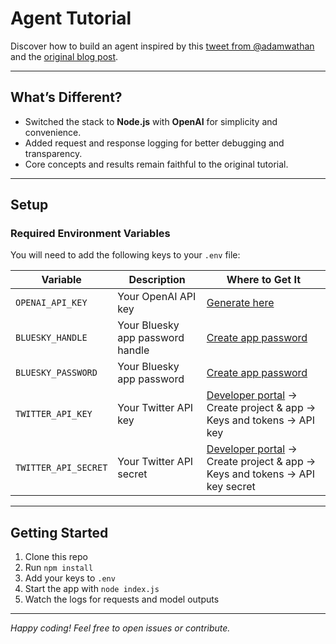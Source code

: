 # Agent Tutorial

Discover how to build an agent inspired by this [tweet from @adamwathan](https://x.com/adamwathan/status/1929601562772398109) and the [original blog post](https://ampcode.com/how-to-build-an-agent).

---

## What’s Different?

- Switched the stack to **Node.js** with **OpenAI** for simplicity and convenience.
- Added request and response logging for better debugging and transparency.
- Core concepts and results remain faithful to the original tutorial.

---

## Setup

### Required Environment Variables

You will need to add the following keys to your `.env` file:

| Variable             | Description                      | Where to Get It                                                                                       |
| -------------------- | -------------------------------- | ----------------------------------------------------------------------------------------------------- |
| `OPENAI_API_KEY`     | Your OpenAI API key              | [Generate here](https://platform.openai.com/settings/organization/api-keys)                           |
| `BLUESKY_HANDLE`     | Your Bluesky app password handle | [Create app password](https://bsky.app/settings/app-passwords)                                        |
| `BLUESKY_PASSWORD`   | Your Bluesky app password        | [Create app password](https://bsky.app/settings/app-passwords)                                        |
| `TWITTER_API_KEY`    | Your Twitter API key             | [Developer portal](https://developer.x.com) → Create project & app → Keys and tokens → API key        |
| `TWITTER_API_SECRET` | Your Twitter API secret          | [Developer portal](https://developer.x.com) → Create project & app → Keys and tokens → API key secret |

---

## Getting Started

1. Clone this repo
2. Run `npm install`
3. Add your keys to `.env`
4. Start the app with `node index.js`
5. Watch the logs for requests and model outputs

---

_Happy coding! Feel free to open issues or contribute._
